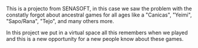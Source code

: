 This is a projecto from SENASOFT, in this case we saw the problem with the constatly forgot about ancestral games for all ages
like a "Canicas", "Yeimi", "Sapo/Rana", "Tejo", and many others more.

In this project we put in a virtual space all this remembers when we played and this is a new opportunity for a new people know about these games.
